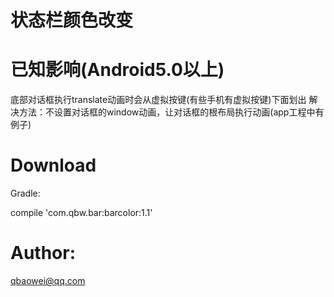 # 状态栏颜色改变


# 已知影响(Android5.0以上)


底部对话框执行translate动画时会从虚拟按键(有些手机有虚拟按键)下面划出
解决方法：不设置对话框的window动画，让对话框的根布局执行动画(app工程中有例子)


# Download


Gradle:


compile 'com.qbw.bar:barcolor:1.1'


# Author:


qbaowei@qq.com

